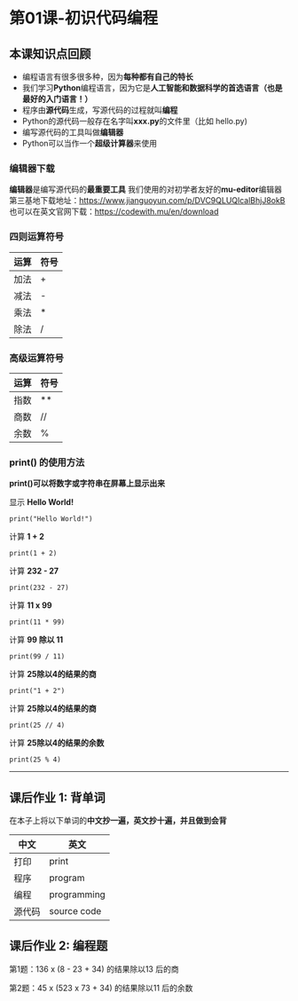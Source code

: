 
# 第01课-初识代码编程

## 本课知识点回顾

* 编程语言有很多很多种，因为**每种都有自己的特长**
* 我们学习**Python**编程语言，因为它是**人工智能和数据科学的首选语言（也是最好的入门语言！）**
* 程序由**源代码**生成，写源代码的过程就叫**编程**
* Python的源代码一般存在名字叫**xxx.py**的文件里（比如 hello.py)
* 编写源代码的工具叫做**编辑器**
* Python可以当作一个**超级计算器**来使用

### 编辑器下载
**编辑器**是编写源代码的**最重要工具**
我们使用的对初学者友好的**mu-editor**编辑器
第三基地下载地址：https://www.jianguoyun.com/p/DVC9QLUQlcalBhjJ8okB
也可以在英文官网下载：https://codewith.mu/en/download

### 四则运算符号
运算  | 符号
---  | ---
加法  | +
减法  | -
乘法 | *
除法 |  /


### 高级运算符号

运算  | 符号
---  | ---
指数  | **
商数  | //
余数 | %


### print() 的使用方法
**print()可以将数字或字符串在屏幕上显示出来**

显示 **Hello World!**
```
print("Hello World!")
```

计算 **1 + 2**
```
print(1 + 2)
```

计算 **232 - 27**
```
print(232 - 27)
```

计算 **11 x 99**
```
print(11 * 99)
```

计算 **99 除以 11**
```
print(99 / 11)
```

计算 **25除以4的结果的商**
```
print("1 + 2")
```

计算 **25除以4的结果的商**
```
print(25 // 4)
```

计算 **25除以4的结果的余数**
```
print(25 % 4)
```

---

## 课后作业 1: 背单词

在本子上将以下单词的**中文抄一遍，英文抄十遍，并且做到会背**

中文  | 英文
---  | ---
打印  | print
程序  | program
编程  | programming
源代码  |  source code


## 课后作业 2: 编程题


第1题：136 x (8 - 23 + 34) 的结果除以13 后的商


第2题：45 x (523 x 73 + 34) 的结果除以11 后的余数
